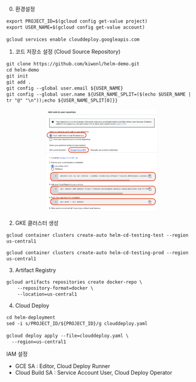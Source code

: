 0. 환경설정
```shell
export PROJECT_ID=$(gcloud config get-value project)
export USER_NAME=$(gcloud config get-value account)

gcloud services enable clouddeploy.googleapis.com
```

1. 코드 저장소 설정 (Cloud Source Repository)
```
git clone https://github.com/kiwonl/helm-demo.git
cd helm-demo
git init
git add .
git config --global user.email ${USER_NAME}
git config --global user.name ${USER_NAME_SPLIT=($(echo $USER_NAME | tr "@" "\n"));echo ${USER_NAME_SPLIT[0]}}
```
<p align="center">
<img src="/doc/img/csr.png" width="300" alt="CSR" />
</p>

2. GKE 클러스터 생성

```shell
gcloud container clusters create-auto helm-cd-testing-test --region us-central1
```

```shell
gcloud container clusters create-auto helm-cd-testing-prod --region us-central1
```

3. Artifact Registry

```shell
gcloud artifacts repositories create docker-repo \
    --repository-format=docker \
    --location=us-central1
```

4. Cloud Deploy

```shell
cd helm-deployment
sed -i s/PROJECT_ID/${PROJECT_ID}/g clouddeploy.yaml

gcloud deploy apply --file=clouddeploy.yaml \
  --region=us-central1
```


IAM 설정
- GCE SA : Editor, Cloud Deploy Runner
- Cloud Build SA : Service Account User, Cloud Deploy Operator
